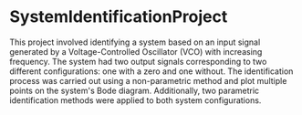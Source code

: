 # SystemIdentificationProject
This project involved identifying a system based on an input signal generated by a Voltage-Controlled Oscillator (VCO) with increasing frequency. The system had two output signals corresponding to two different configurations: one with a zero and one without. The identification process was carried out using a non-parametric method and plot multiple points on the system's Bode diagram. Additionally, two parametric identification methods were applied to both system configurations.
